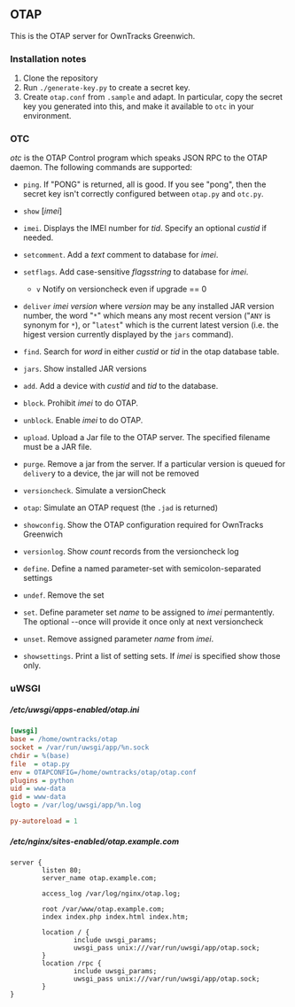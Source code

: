 ## OTAP

This is the OTAP server for OwnTracks Greenwich.

### Installation notes

1. Clone the repository
2. Run `./generate-key.py` to create a secret key.
3. Create `otap.conf` from `.sample` and adapt. In particular, copy the secret key you generated into this, and make it available to `otc` in your environment.

### OTC

_otc_ is the OTAP Control program which speaks JSON RPC to the OTAP daemon. The
following commands are supported:

* `ping`. If "PONG" is returned, all is good. If you see "pong", then the secret key isn't correctly configured between `otap.py` and `otc.py`.

* `show` [_imei_]
* `imei`. Displays the IMEI number for _tid_. Specify an optional _custid_ if needed.
* `setcomment`. Add a _text_ comment to database for _imei_.
* `setflags`. Add case-sensitive _flagsstring_ to database for _imei_.
  * `v` Notify on versioncheck even if upgrade == 0

* `deliver` _imei_ _version_ where _version_ may be any installed JAR version number, the word "`*`" which means any most recent version ("`ANY` is synonym for `*`), or "`latest`" which is the current latest version (i.e. the higest version currently displayed by the `jars` command).
* `find`. Search for _word_ in either _custid_ or _tid_ in the otap database table.
* `jars`. Show installed JAR versions
* `add`. Add a device with _custid_ and _tid_ to the database.
* `block`. Prohibit _imei_ to do OTAP.
* `unblock`. Enable _imei_ to do OTAP.
* `upload`. Upload a Jar file to the OTAP server. The specified filename must be a JAR file.
* `purge`. Remove a jar from the server. If a particular version is queued for `deliver`y to a device, the jar will not be removed
* `versioncheck`. Simulate a versionCheck
* `otap`: Simulate an OTAP request (the `.jad` is returned)
* `showconfig`. Show the OTAP configuration required for OwnTracks Greenwich
* `versionlog`. Show _count_ records from the versioncheck log
* `define`. Define a named parameter-set with semicolon-separated settings
* `undef`. Remove the set
* `set`. Define parameter set _name_ to be assigned to _imei_ permantently. The optional --once will provide it once only at next versioncheck
* `unset`. Remove assigned parameter _name_ from _imei_.
* `showsettings`. Print a list of setting sets. If _imei_ is specified show those only.


### uWSGI

##### /etc/uwsgi/apps-enabled/otap.ini
```ini
[uwsgi]
base = /home/owntracks/otap
socket = /var/run/uwsgi/app/%n.sock
chdir = %(base)
file  = otap.py
env = OTAPCONFIG=/home/owntracks/otap/otap.conf
plugins = python
uid = www-data
gid = www-data
logto = /var/log/uwsgi/app/%n.log

py-autoreload = 1
```

##### /etc/nginx/sites-enabled/otap.example.com

```
server {
        listen 80;
        server_name otap.example.com;

        access_log /var/log/nginx/otap.log;

        root /var/www/otap.example.com;
        index index.php index.html index.htm;

        location / {
                include uwsgi_params;
                uwsgi_pass unix:///var/run/uwsgi/app/otap.sock;
        }
        location /rpc {
                include uwsgi_params;
                uwsgi_pass unix:///var/run/uwsgi/app/otap.sock;
        }
}
```
